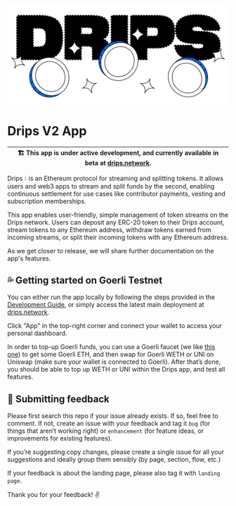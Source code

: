![Drips Logo illustration](/docs/assets/drips-logo-illustration.png)

# Drips V2 App

| 🏗️ This app is under active development, and currently available in beta at [drips.network](https://drips.network/). |
| -------------------------------------------------------------------------------------------------------------------- |

Drips 💧 is an Ethereum protocol for streaming and splitting tokens. It allows users and web3 apps to stream and split funds by the second, enabling continuous settlement for use cases like contributor payments, vesting and subscription memberships.

This app enables user-friendly, simple management of token streams on the Drips network. Users can deposit any ERC-20 token to their Drips account, stream tokens to any Ethereum address, withdraw tokens earned from incoming streams, or split their incoming tokens with any Ethereum address.

As we get closer to release, we will share further documentation on the app's features.

## 💦 Getting started on Goerli Testnet

You can either run the app locally by following the steps provided in the [Development Guide](/docs/DEVELOPMENT.md), or simply access the latest main deployment at [drips.network](https://drips.network/).

Click "App" in the top-right corner and connect your wallet to access your personal dashboard.

In order to top-up Goerli funds, you can use a Goerli faucet (we like [this one](https://goerli-faucet.pk910.de/)) to get some Goerli ETH, and then swap for Goerli WETH or UNI on Uniswap (make sure your wallet is connected to Goerli). After that’s done, you should be able to top up WETH or UNI within the Drips app, and test all features.

## 📝 Submitting feedback

Please first search this repo if your issue already exists. If so, feel free to comment. If not, create an issue with your feedback and tag it `bug` (for things that aren’t working right) or `enhancement` (for feature ideas, or improvements for existing features).

If you’re suggesting copy changes, please create a single issue for all your suggestions and ideally group them sensibly (by page, section, flow, etc.)

If your feedback is about the landing page, please also tag it with `landing page`.

Thank you for your feedback! ✌️
